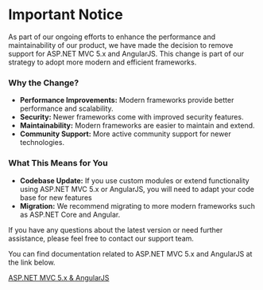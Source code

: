 # Important Notice

As part of our ongoing efforts to enhance the performance and maintainability of our product, we have made the decision to remove support for ASP.NET MVC 5.x and AngularJS. This change is part of our strategy to adopt more modern and efficient frameworks.

### Why the Change?

- **Performance Improvements:** Modern frameworks provide better performance and scalability.
- **Security:** Newer frameworks come with improved security features.
- **Maintainability:** Modern frameworks are easier to maintain and extend.
- **Community Support:** More active community support for newer technologies.

### What This Means for You

- **Codebase Update:** If you use custom modules or extend functionality using ASP.NET MVC 5.x or AngularJS, you will need to adapt your code base for new features
- **Migration:** We recommend migrating to more modern frameworks such as ASP.NET Core and Angular.

If you have any questions about the latest version or need further assistance, please feel free to contact our support team.

You can find documentation related to ASP.NET MVC 5.x and AngularJS at the link below.

[ASP.NET MVC 5.x & AngularJS](https://github.com/aspnetzero/documents)
